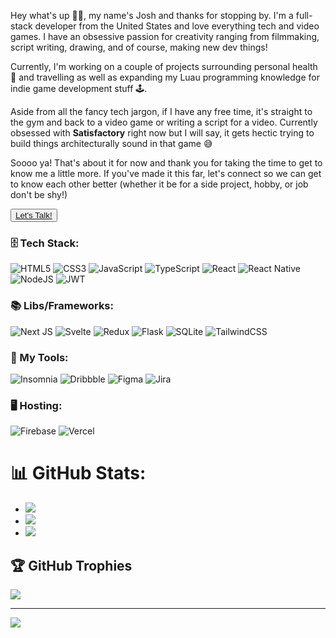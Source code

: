 <p>Hey what's up 👋🏼, my name's Josh and thanks for stopping by. I'm a full-stack developer from the United States and love everything tech and video games. I have an obsessive passion for creativity ranging from filmmaking, script writing, drawing, and of course, making new dev things!
</p>

<p>Currently, I'm working on a couple of projects surrounding personal health 💪 and travelling as well as expanding my Luau programming knowledge for indie game development stuff 🕹️.
</p>

<p>Aside from all the fancy tech jargon, if I have any free time, it's straight to the gym and back to a video game or writing a script for a video. Currently obsessed with <strong>Satisfactory</strong> right now but I will say, it gets hectic trying to build things architecturally sound in that game 😅
</p>

<p>Soooo ya! That's about it for now and thank you for taking the time to get to know me a little more. If you've made it this far, let's connect so we can get to know each other better (whether it be for a side project, hobby, or job don't be shy!)
</p>

<button><a href="mailto:joshua.knox927@gmail.com">Let's Talk!</a></button>

### 🗄️ Tech Stack:
![HTML5](https://img.shields.io/badge/html5-%23E34F26.svg?style=for-the-badge&logo=html5&logoColor=white)
![CSS3](https://img.shields.io/badge/css3-%231572B6.svg?style=for-the-badge&logo=css3&logoColor=white)
![JavaScript](https://img.shields.io/badge/javascript-%23323330.svg?style=for-the-badge&logo=javascript&logoColor=%23F7DF1E)
![TypeScript](https://img.shields.io/badge/typescript-%23007ACC.svg?style=for-the-badge&logo=typescript&logoColor=white)
![React](https://img.shields.io/badge/react-%2320232a.svg?style=for-the-badge&logo=react&logoColor=%2361DAFB)
![React Native](https://img.shields.io/badge/react_native-%2320232a.svg?style=for-the-badge&logo=react&logoColor=%2361DAFB)
![NodeJS](https://img.shields.io/badge/node.js-6DA55F?style=for-the-badge&logo=node.js&logoColor=white)
![JWT](https://img.shields.io/badge/JWT-black?style=for-the-badge&logo=JSON%20web%20tokens)

### 📚 Libs/Frameworks:
![Next JS](https://img.shields.io/badge/Next-black?style=for-the-badge&logo=next.js&logoColor=white)
![Svelte](https://img.shields.io/badge/svelte-%23f1413d.svg?style=for-the-badge&logo=svelte&logoColor=white)
![Redux](https://img.shields.io/badge/redux-%23593d88.svg?style=for-the-badge&logo=redux&logoColor=white)
![Flask](https://img.shields.io/badge/flask-%23000.svg?style=for-the-badge&logo=flask&logoColor=white)
![SQLite](https://img.shields.io/badge/sqlite-%2307405e.svg?style=for-the-badge&logo=sqlite&logoColor=white)
![TailwindCSS](https://img.shields.io/badge/tailwindcss-%2338B2AC.svg?style=for-the-badge&logo=tailwind-css&logoColor=white)

### 🧰 My Tools:
![Insomnia](https://img.shields.io/badge/Insomnia-black?style=for-the-badge&logo=insomnia&logoColor=5849BE)
![Dribbble](https://img.shields.io/badge/Dribbble-EA4C89?style=for-the-badge&logo=dribbble&logoColor=white)
![Figma](https://img.shields.io/badge/figma-%23F24E1E.svg?style=for-the-badge&logo=figma&logoColor=white)
![Jira](https://img.shields.io/badge/jira-%230A0FFF.svg?style=for-the-badge&logo=jira&logoColor=white)

### 🖥️ Hosting:
![Firebase](https://img.shields.io/badge/firebase-%23039BE5.svg?style=for-the-badge&logo=firebase) 
![Vercel](https://img.shields.io/badge/vercel-%23000000.svg?style=for-the-badge&logo=vercel&logoColor=white)

# 📊 GitHub Stats:
- ![](https://github-readme-stats.vercel.app/api/top-langs/?username=JKnox27&theme=tokyonight&hide_border=false&include_all_commits=true&count_private=true&layout=compact)
- ![](https://github-readme-stats.vercel.app/api?username=JKnox27&theme=tokyonight&hide_border=false&include_all_commits=true&count_private=true)<br/>
- ![](https://github-readme-streak-stats.herokuapp.com/?user=JKnox27&theme=tokyonight&hide_border=false)<br/>

## 🏆 GitHub Trophies
![](https://github-profile-trophy.vercel.app/?username=JKnox27&theme=tokyonight&no-frame=false&no-bg=false&margin-w=4)

---
[![](https://visitcount.itsvg.in/api?id=JKnox27&icon=5&color=6)](https://visitcount.itsvg.in)

<!-- Proudly created with GPRM ( https://gprm.itsvg.in ) -->
